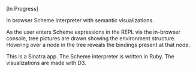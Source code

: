 [In Progress]

In browser Scheme interpreter with semantic visualizations.

As the user enters Scheme expressions in the REPL via the in-browser console, tree pictures are drawn showing the environment structure. Hovering over a node in the tree reveals the bindings present at that node.

This is a Sinatra app. The Scheme interpreter is written in Ruby. The visualizations are made with D3.